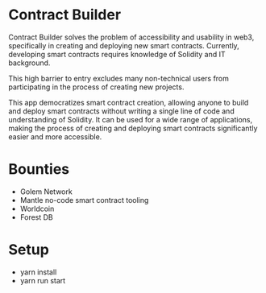# Contract Builder

Contract Builder solves the problem of accessibility and usability in web3, specifically in creating and deploying new smart contracts. Currently, developing smart contracts requires knowledge of Solidity and IT background.

This high barrier to entry excludes many non-technical users from participating in the process of creating new projects.

This app democratizes smart contract creation, allowing anyone to build and deploy smart contracts without writing a single line of code and understanding of Solidity. It can be used for a wide range of applications, making the process of creating and deploying smart contracts significantly easier and more accessible.

# Bounties

- Golem Network
- Mantle no-code smart contract tooling
- Worldcoin
- Forest DB

# Setup

- yarn install
- yarn run start
